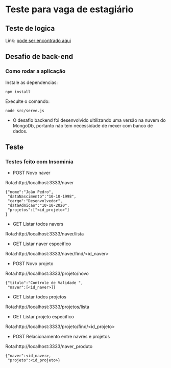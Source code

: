 # Teste para vaga de estagiário

## Teste de logica
Link: [pode ser encontrado aqui](https://codesandbox.io/s/teste-estagio-template-forked-3prpl)

## Desafio de back-end

### Como rodar a aplicação
Instale as dependencias:
``` [ 
npm install 
``` 

Execulte o comando:
``` [ 
node src/serve.js 
``` 
- O desafio backend foi desenvolvido ultilizando uma versão na nuvem do MongoDb, portanto não tem necessidade de mexer com banco de dados.

## Teste
### Testes feito com Insominia

- POST Novo naver

Rota:http://localhost:3333/naver

``` [ 
{"nome":"João Pedro",
 "dataNascimento":"10-10-1998",
 "cargo":"Desenvolvedor",
 "dataAdmicao":"10-10-2020",
 "projetos":["<id_projeto>"]
} 
```

- GET Listar todos navers

Rota:http://localhost:3333/naver/lista


- GET Listar naver especifico

Rota:http://localhost:3333/naver/find/<id_naver>

- POST Novo projeto

Rota:http://localhost:3333/projeto/novo

``` [ 
{"titulo":"Controle de Validade ",
 "naver":[<id_naver>]} 
``` 

- GET Listar todos projetos

Rota:http://localhost:3333/projetos/lista

- GET Listar projeto especifico

Rota:http://localhost:3333/projeto/find/<id_projeto>

- POST Relacionamento entre navres e projetos

Rota:http://localhost:3333/naver_produto

``` [ 
{"naver":<id_naver>,
 "projeto":<id_projeto>} 
``` 
